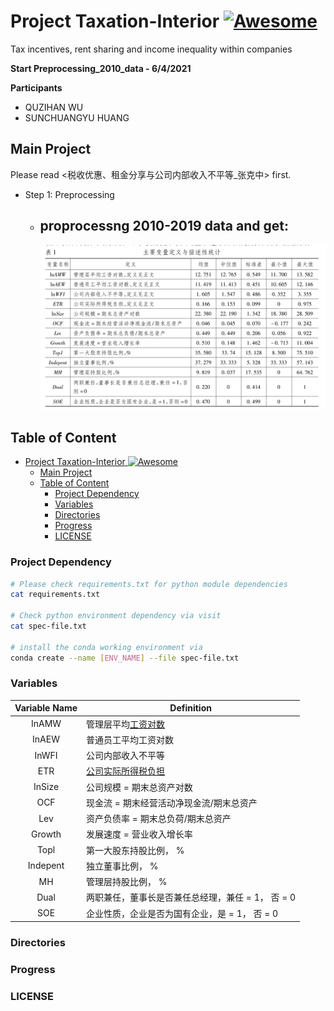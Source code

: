 # Project Taxation-Interior [![Awesome](https://awesome.re/badge.svg)](https://awesome.re)

Tax incentives, rent sharing and income inequality within companies

<strong> Start Preprocessing_2010_data - 6/4/2021</strong>

**Participants**

- QUZIHAN WU
- SUNCHUANGYU HUANG

## Main Project

Please read <税收优惠、租金分享与公司内部收入不平等_张克中> first.

- Step 1: Preprocessing
   - proprocessng 2010-2019 data and get:
     - 
      <div align='center'>
      <img src="./img/preprocessing_results.pic.jpg" width="620">
      </div>

## Table of Content

- [Project Taxation-Interior ![Awesome](https://awesome.re)](#project-taxation-interior-)
  - [Main Project](#main-project)
  - [Table of Content](#table-of-content)
    - [Project Dependency](#project-dependency)
    - [Variables](#variables)
    - [Directories](#directories)
    - [Progress](#progress)
    - [LICENSE](#license)

### Project Dependency

```bash
# Please check requirements.txt for python module dependencies
cat requirements.txt

# Check python environment dependency via visit
cat spec-file.txt

# install the conda working environment via
conda create --name [ENV_NAME] --file spec-file.txt
```

### Variables

| Variable Name | Definition                                               |
| :-----------: | -------------------------------------------------------- |
|     InAMW     | 管理层平均[工资对数]('./img/工资对数解释.png')           |
|     InAEW     | 普通员工平均工资对数                                     |
|     InWFI     | 公司内部收入不平等                                       |
|      ETR      | [公司实际所得税负担]('./img/公司实际所得税负担解释.png') |
|    InSize     | 公司规模 = 期末总资产对数                                |
|      OCF      | 现金流 = 期末经营活动净现金流/期末总资产                 |
|      Lev      | 资产负债率 = 期末总负荷/期末总资产                       |
|    Growth     | 发展速度 = 营业收入增长率                                |
|     Topl      | 第一大股东持股比例， %                                   |
|   Indepent    | 独立董事比例， %                                         |
|      MH       | 管理层持股比例， %                                       |
|     Dual      | 两职兼任，董事长是否兼任总经理，兼任 = 1， 否 = 0        |
|      SOE      | 企业性质，企业是否为国有企业，是 = 1， 否 = 0            |

### Directories

### Progress

### LICENSE
